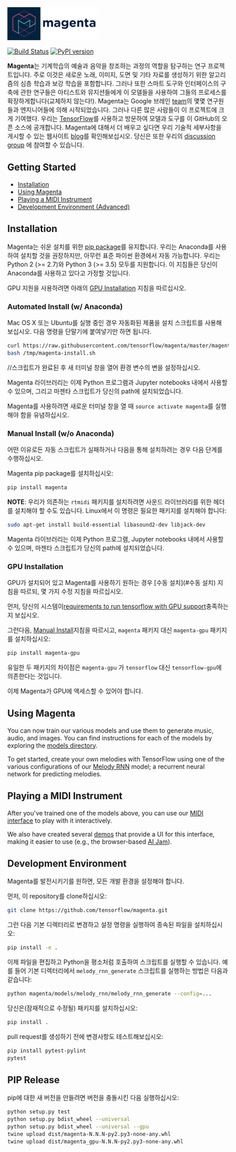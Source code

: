 
<img src="magenta-logo-bg.png" height="75">

[![Build Status](https://travis-ci.org/tensorflow/magenta.svg?branch=master)](https://travis-ci.org/tensorflow/magenta)
 [![PyPI version](https://badge.fury.io/py/magenta.svg)](https://badge.fury.io/py/magenta)

**Magenta**는 기계학습의 예술과 음악을 창조하는 과정의 역할을 
탐구하는 연구 프로젝트입니다.
주로 이것은 새로운 노래, 이미지, 도면 및 기타 자료를 생성하기 위한 
알고리즘의 심층 학습과 보강 학습을 포함합니다.
그러나 또한 스마트 도구와 인터페이스의 구축에 관한 연구들은
아티스트와 뮤지션들에게 이 모델들을 사용하여 그들의 프로세스를 확장하게합니다(교체하지 않는다!).
Magenta는 Google 브레인 [team](https://research.google.com/teams/brain/)의
몇몇 연구원들과 엔지니어들에 의해 시작되었습니다.
그러나 다른 많은 사람들이 이 프로젝트에 크게 기여했다.
우리는 [TensorFlow](https://www.tensorflow.org)를 사용하고 방문하여 모델과 도구를
이 GitHub의 오픈 소스에 공개합니다.
Magenta에 대해서 더 배우고 싶다면 우리 기술적 세부사항을 게시할 수 있는 웹사이트 
[blog](https://magenta.tensorflow.org)를 확인해보십시오.
당신은 또한 우리의 [discussion group](https://groups.google.com/a/tensorflow.org/forum/#!forum/magenta-discuss)
에 참여할 수 있습니다.


## Getting Started

* [Installation](#installation)
* [Using Magenta](#using-magenta)
* [Playing a MIDI Instrument](#playing-a-midi-instrument)
* [Development Environment (Advanced)](#development-environment)

## Installation

Magenta는 쉬운 설치를 위한 [pip package](https://pypi.python.org/pypi/magenta)를 유지합니다.
우리는 Anaconda를 사용하여 설치할 것을 권장하지만,
아무런 표준 파이썬 환경에서 자동 가능합니다.
우리는 Python 2 (>= 2.7)와 Python 3 (>= 3.5) 모두를 지원합니다.
이 지침들은 당신이 Anaconda를 사용하고 있다고 가정할 것입니다.

GPU 지원을 사용하려면 아래의 [GPU Installation](#gpu-installation) 지침을 따르십시오.

### Automated Install (w/ Anaconda)

Mac OS X 또는 Ubuntu를 실행 중인 경우 자동화된 제품을 설치 스크립트를 사용해 보십시오. 다음 명령을 단말기에 붙여넣기만 하면 됩니다.

```bash
curl https://raw.githubusercontent.com/tensorflow/magenta/master/magenta/tools/magenta-install.sh > /tmp/magenta-install.sh
bash /tmp/magenta-install.sh
```

//스크립트가 완료된 후 새 터미널 창을 열어 환경 변수의 변을 설정하십시오.

Magenta 라이브러리는 이제 Python 프로그램과 Jupyter notebooks 내에서 사용할 수 있으며,
그리고 마젠타 스크립트가 당신의 path에 설치되었습니다.

Magenta를 사용하려면 새로운 터미널 창을 열 때
`source activate magenta`를 실행해야 함을 유념하십시오.

### Manual Install (w/o Anaconda)

어떤 이유로든 자동 스크립트가 실패하거나 다음을 통해 설치하려는 경우 다음 단계를 수행하십시오.

Magenta pip package를 설치하십시오:

```bash
pip install magenta
```

**NOTE**: 우리가 의존하는 `rtmidi` 패키지를 설치하려면 사운드 라이브러리를 위한 헤더를 설치해야 할 수도 있습니다. 
Linux에서 이 명령은 필요한 패키지를 설치해야 합니다:

```bash
sudo apt-get install build-essential libasound2-dev libjack-dev
```

Magenta 라이브러리는 이제 Python 프로그램, Jupyter notebooks 내에서 사용할 수 있으며,
마젠타 스크립트가 당신의 path에 설치되었습니다.

### GPU Installation

GPU가 설치되어 있고 Magenta를 사용하기 원하는 경우
[수동 설치](#수동 설치) 지침을 따르되, 몇 가지 수정 지침을 따르십시오.

먼저, 당신의 시스템이[requirements to run tensorflow with GPU support](
https://www.tensorflow.org/install/install_linux#nvidia_requirements_to_run_tensorflow_with_gpu_support)충족하는지 보십시오.

그런다음, [Manual Install](#manual-install)지침을 따르시고, 
`magenta` 패키지 대신 `magenta-gpu` 패키지를 설치하십시오:

```bash
pip install magenta-gpu
```

유일한 두 패키지의 차이점은 `magenta-gpu` 가 `tensorflow` 대신 `tensorflow-gpu`에 의존한다는 것입니다.

이제 Magenta가 GPU에 액세스할 수 있어야 합니다.

## Using Magenta

You can now train our various models and use them to generate music, audio, and images. You can
find instructions for each of the models by exploring the [models directory](magenta/models).

To get started, create your own melodies with TensorFlow using one of the various configurations of our [Melody RNN](magenta/models/melody_rnn) model; a recurrent neural network for predicting melodies.

## Playing a MIDI Instrument

After you've trained one of the models above, you can use our [MIDI interface](magenta/interfaces/midi) to play with it interactively.

We also have created several [demos](https://github.com/tensorflow/magenta-demos) that provide a UI for this interface, making it easier to use (e.g., the browser-based [AI Jam](https://github.com/tensorflow/magenta-demos/tree/master/ai-jam-js)).

## Development Environment
Magenta를 발전시키기를 원하면, 모든 개발 환경을 설정해야 합니다.

먼저, 이 repository를 clone하십시오:

```bash
git clone https://github.com/tensorflow/magenta.git
```

그런 다음 기본 디렉터리로 변경하고 설정 명령을 실행하여 종속된 파일을 설치하십시오:

```bash
pip install -e .
```

이제 파일을 편집하고 Python을 평소처럼 호출하여 스크립트를 실행할 수 있습니다.
예를 들어 기본 디렉터리에서 `melody_rnn_generate` 스크립트를 실행하는 방법은 다음과 같습니다:

```bash
python magenta/models/melody_rnn/melody_rnn_generate --config=...
```

당신은(잠재적으로 수정될) 패키지를 설치하십시오:

```bash
pip install .
```

pull request를 생성하기 전에 변경사항도 테스트해보십시오:

```bash
pip install pytest-pylint
pytest
```

## PIP Release

pip에 대한 새 버전을 만들려면 버전을 충돌시킨 다음 실행하십시오:

```bash
python setup.py test
python setup.py bdist_wheel --universal
python setup.py bdist_wheel --universal --gpu
twine upload dist/magenta-N.N.N-py2.py3-none-any.whl
twine upload dist/magenta_gpu-N.N.N-py2.py3-none-any.whl
```
